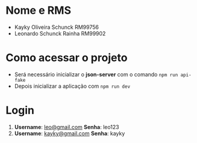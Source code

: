 # Nome e RMS
- Kayky Oliveira Schunck RM99756
- Leonardo Schunck Rainha RM99902

# Como acessar o projeto
- Será necessário inicializar o **json-server** com o comando `npm run api-fake`
- Depois inicializar a aplicação com `npm run dev`

# Login
1. **Username**: leo@gmail.com **Senha**: leo123
2. **Username**: kayky@gmail.com **Senha**: kayky
